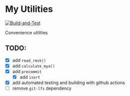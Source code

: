 # My Utilities

[![Build-and-Test](https://github.com/mikecuoco/my-utils/actions/workflows/main.yaml/badge.svg)](https://github.com/mikecuoco/my-utils/actions/workflows/main.yaml)

Convenience utilities

## TODO:

- [X] add `read_rmsk()`
- [X] add `calculate_mya()`
- [X] add `precommit`
   - [X] add `isort`
- [X] add automated testing and building with github actions
- [ ] remove `git-lfs` dependency
